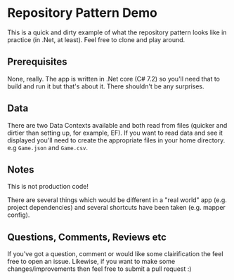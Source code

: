 # Repository Pattern Demo
This is a quick and dirty example of what the repository pattern looks like in practice (in .Net, at least).  Feel free to clone and play around.

## Prerequisites
None, really.  The app is written in .Net core (C# 7.2) so you'll need that to build and run it but that's about it. There shouldn't be any surprises.

## Data
There are two Data Contexts available and both read from files (quicker and dirtier than setting up, for example, EF).  If you want to read data and see it displayed you'll need to create the appropriate files in your home directory. e.g `Game.json` and `Game.csv`.

## Notes
This is not production code!  

There are several things which would be different in a "real world" app (e.g. project dependencies) and several shortcuts have been taken (e.g. mapper config).

## Questions, Comments, Reviews etc
If you've got a question, comment or would like some clairification the feel free to open an issue.  Likewise, if you want to make some changes/improvements then feel free to submit a pull request :)
